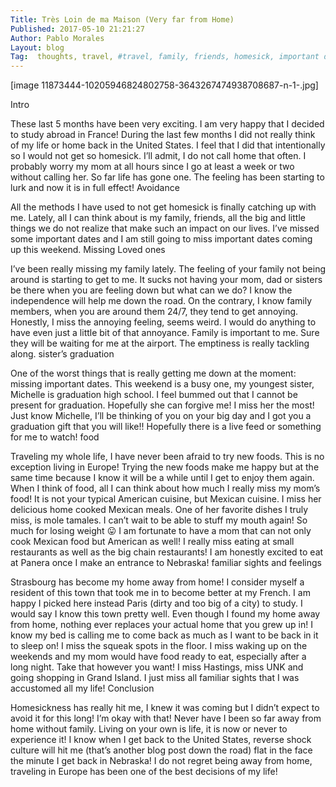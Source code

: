 ```yaml
---
Title: Très Loin de ma Maison (Very far from Home)
Published: 2017-05-10 21:21:27
Author: Pablo Morales
Layout: blog
Tag:  thoughts, travel, #travel, family, friends, homesick, important dates, travel vibes
---
```

[image 11873444-10205946824802758-3643267474938708687-n-1-.jpg]

Intro

These last 5 months have been very exciting. I am very happy that I decided to study abroad in France! During the last few months I did not really think of my life or home back in the United States. I feel that I did that intentionally so I would not get so homesick. I’ll admit, I do not call home that often. I probably worry my mom at all hours since I go at least a week or two without calling her. So far life has gone one. The feeling has been starting to lurk and now it is in full effect!
Avoidance

All the methods I have used to not get homesick is finally catching up with me. Lately, all I can think about is my family, friends, all the big and little things we do not realize that make such an impact on our lives. I’ve missed some important dates and I am still going to miss important dates coming up this weekend.
Missing Loved ones

I’ve been really missing my family lately. The feeling of your family not being around is starting to get to me. It sucks not having your mom, dad or sisters be there when you are feeling down but what can we do? I know the independence will  help me down the road. On the contrary, I know family members, when you are around them 24/7, they tend to get annoying. Honestly, I miss the annoying feeling, seems weird. I would do anything to have even just a little bit of that annoyance. Family is important to me.  Sure they will be waiting for me at the airport. The emptiness is really tackling along.
sister’s graduation

One of the worst things that is really getting me down at the moment: missing important dates. This weekend is a busy one, my youngest sister, Michelle is graduation high school. I feel bummed out that  I cannot be present for graduation. Hopefully she can forgive me!  I miss her the most! Just know Michelle, I’ll be thinking of you on your big day and I got you a graduation gift that you will like!! Hopefully there is a live feed or something for me to watch!
food

Traveling my whole life, I have never been afraid to try new foods. This is no exception living in Europe! Trying the new foods make me happy but at the same time because I know it will be a while until I get to enjoy them again. When I think of food, all I can think about how much I really miss my mom’s food! It is not your typical American cuisine, but Mexican cuisine. I miss her delicious home cooked Mexican meals. One of her favorite dishes I truly miss, is mole tamales. I can’t wait to be able to stuff my mouth again! So much for losing weight 😛 I am fortunate to have a mom that can not only cook Mexican food but American as well! I really miss eating at small restaurants as well as the big chain restaurants! I am honestly excited to eat at Panera once I make an entrance to Nebraska!
familiar sights and feelings

Strasbourg has become my home away from home! I consider myself a resident of this town that took me in to become better at my French. I am happy I picked here instead Paris (dirty and too big of a city) to study. I would say I know this town pretty well. Even though I found my home away from home, nothing ever replaces your actual home that you grew up in! I know my bed is calling me to come back as much as I want to be back in it to sleep on! I miss the squeak spots in the floor. I miss waking up on the weekends and my mom would have food ready to eat, especially after a long night. Take that however you want! I miss Hastings, miss UNK and going shopping in Grand Island. I just miss all familiar sights that I was accustomed all my life!
Conclusion

Homesickness has really hit me, I knew it was coming but I didn’t expect to avoid it for this long! I’m okay with that! Never have I been so far away from home without family. Living on your own is life, it is now or never to experience it!  I know when I get back to the United States, reverse shock culture will hit me (that’s another blog post down the road) flat in the face the minute I get back in Nebraska! I do not regret being away from home, traveling in Europe has been one of the best decisions of my life!
